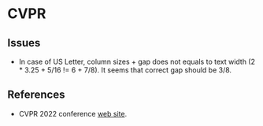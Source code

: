 # CVPR

## Issues

- In case of US Letter, column sizes + gap does not equals to text width (2 *
  3.25 + 5/16 != 6 + 7/8). It seems that correct gap should be 3/8.

## References

+ CVPR 2022 conference [web site][1].

[1]: https://cvpr2022.thecvf.com/author-guidelines#dates
